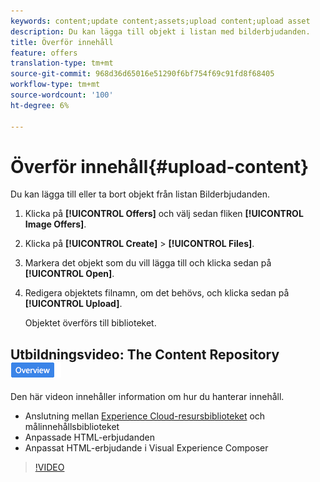 ```yaml
---
keywords: content;update content;assets;upload content;upload asset
description: Du kan lägga till objekt i listan med bilderbjudanden.
title: Överför innehåll
feature: offers
translation-type: tm+mt
source-git-commit: 968d36d65016e51290f6bf754f69c91fd8f68405
workflow-type: tm+mt
source-wordcount: '100'
ht-degree: 6%

---
```



# Överför innehåll{#upload-content}

Du kan lägga till eller ta bort objekt från listan Bilderbjudanden.

1. Klicka på **[!UICONTROL Offers]** och välj sedan fliken **[!UICONTROL Image Offers]**.
1. Klicka på **[!UICONTROL Create]** > **[!UICONTROL Files]**.
1. Markera det objekt som du vill lägga till och klicka sedan på **[!UICONTROL Open]**.
1. Redigera objektets filnamn, om det behövs, och klicka sedan på **[!UICONTROL Upload]**.

   Objektet överförs till biblioteket.

## Utbildningsvideo: The Content Repository ![Overview badge](/help/assets/overview.png)

Den här videon innehåller information om hur du hanterar innehåll.

* Anslutning mellan [Experience Cloud-resursbiblioteket](https://experienceleague.adobe.com/docs/core-services/interface/assets/creative-cloud.html) och målinnehållsbiblioteket
* Anpassade HTML-erbjudanden
* Anpassat HTML-erbjudande i Visual Experience Composer

>[!VIDEO](https://video.tv.adobe.com/v/17387)